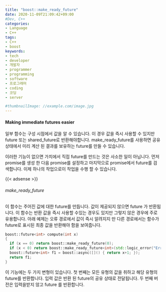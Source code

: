 ```yaml
---
title: "boost::make_ready_future"
date: 2020-11-09T21:09:42+09:00
#Dev, C++
categories:
- Language
- C++
tags:
- C++
- boost
keywords:
- tech
- developer
- 개발자
- programmer
- programming
- software
- 프로그래머
- coding
- 코딩
- server

#thumbnailImage: //example.com/image.jpg
---
```


#### Making immediate futures easier

일부 함수는 구성 시점에서 값을 알 수 있습니다. 이 경우 값을 즉시 사용할 수 있지만 future 또는 shared_future로 반환해야합니다. make_ready_future를 사용하면 공유 상태에서 미리 계산 된 결과를 보유하는 future를 만들 수 있습니다.

<!--more-->

  

이러한 기능이 없으면 가치에서 직접 future를 만드는 것은 사소한 일이 아닙니다. 먼저 promise를 생성 한 다음 promise를 설정하고 마지막으로 promise에서 future를 검색합니다. 이제 하나의 작업으로이 작업을 수행 할 수 있습니다.

{{< adsense >}}  

###### make_ready_future

이 함수는 주어진 값에 대한 future를 만듭니다. 값이 제공되지 않으면 future <void>가 반환됩니다. 이 함수는 반환 값을 즉시 사용할 수있는 경우도 있지만 그렇지 않은 경우에 주로 유용합니다. 아래 예제는 오류 경로에서 값이 즉시 알려지지 만 다른 경로에서는 함수가 future로 표시된 최종 값을 반환해야 함을 보여줍니다.

```cpp
boost::future<int> compute(int x)
{
  if (x == 0) return boost::make_ready_future(0);
  if (x < 0) return boost::make_ready_future<int>(std::logic_error("Error"));
  boost::future<int> f1 = boost::async([]() { return x+1; });
  return f1;
}
```

이 기능에는 두 가지 변형이 있습니다. 첫 번째는 모든 유형의 값을 취하고 해당 유형의 future를 반환합니다. 입력 값은 반환 된 future의 공유 상태로 전달됩니다. 두 번째 버전은 입력을받지 않고 future <void>를 반환합니다.